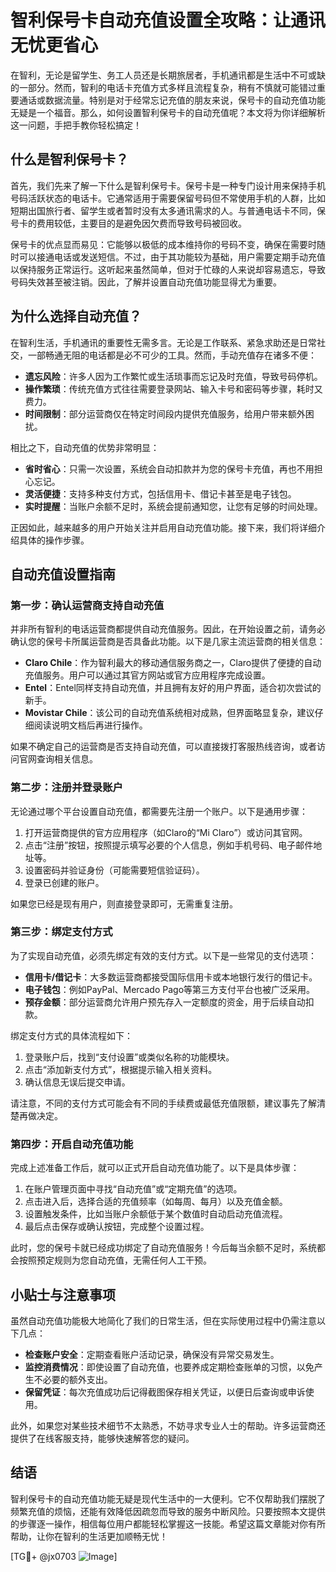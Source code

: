 # 智利保号卡自动充值设置全攻略：让通讯无忧更省心

在智利，无论是留学生、务工人员还是长期旅居者，手机通讯都是生活中不可或缺的一部分。然而，智利的电话卡充值方式多样且流程复杂，稍有不慎就可能错过重要通话或数据流量。特别是对于经常忘记充值的朋友来说，保号卡的自动充值功能无疑是一个福音。那么，如何设置智利保号卡的自动充值呢？本文将为你详细解析这一问题，手把手教你轻松搞定！

## 什么是智利保号卡？

首先，我们先来了解一下什么是智利保号卡。保号卡是一种专门设计用来保持手机号码活跃状态的电话卡。它通常适用于需要保留号码但不常使用手机的人群，比如短期出国旅行者、留学生或者暂时没有太多通讯需求的人。与普通电话卡不同，保号卡的费用较低，主要目的是避免因欠费而导致号码被回收。

保号卡的优点显而易见：它能够以极低的成本维持你的号码不变，确保在需要时随时可以接通电话或发送短信。不过，由于其功能较为基础，用户需要定期手动充值以保持服务正常运行。这听起来虽然简单，但对于忙碌的人来说却容易遗忘，导致号码失效甚至被注销。因此，了解并设置自动充值功能显得尤为重要。

## 为什么选择自动充值？

在智利生活，手机通讯的重要性无需多言。无论是工作联系、紧急求助还是日常社交，一部畅通无阻的电话都是必不可少的工具。然而，手动充值存在诸多不便：

- **遗忘风险**：许多人因为工作繁忙或生活琐事而忘记及时充值，导致号码停机。
- **操作繁琐**：传统充值方式往往需要登录网站、输入卡号和密码等步骤，耗时又费力。
- **时间限制**：部分运营商仅在特定时间段内提供充值服务，给用户带来额外困扰。

相比之下，自动充值的优势非常明显：

- **省时省心**：只需一次设置，系统会自动扣款并为您的保号卡充值，再也不用担心忘记。
- **灵活便捷**：支持多种支付方式，包括信用卡、借记卡甚至是电子钱包。
- **实时提醒**：当账户余额不足时，系统会提前通知您，让您有足够的时间处理。

正因如此，越来越多的用户开始关注并启用自动充值功能。接下来，我们将详细介绍具体的操作步骤。

## 自动充值设置指南

### 第一步：确认运营商支持自动充值

并非所有智利的电话运营商都提供自动充值服务。因此，在开始设置之前，请务必确认您的保号卡所属运营商是否具备此功能。以下是几家主流运营商的相关信息：

- **Claro Chile**：作为智利最大的移动通信服务商之一，Claro提供了便捷的自动充值服务。用户可以通过其官方网站或官方应用程序完成设置。
- **Entel**：Entel同样支持自动充值，并且拥有友好的用户界面，适合初次尝试的新手。
- **Movistar Chile**：该公司的自动充值系统相对成熟，但界面略显复杂，建议仔细阅读说明文档后再进行操作。

如果不确定自己的运营商是否支持自动充值，可以直接拨打客服热线咨询，或者访问官网查询相关信息。

### 第二步：注册并登录账户

无论通过哪个平台设置自动充值，都需要先注册一个账户。以下是通用步骤：

1. 打开运营商提供的官方应用程序（如Claro的“Mi Claro”）或访问其官网。
2. 点击“注册”按钮，按照提示填写必要的个人信息，例如手机号码、电子邮件地址等。
3. 设置密码并验证身份（可能需要短信验证码）。
4. 登录已创建的账户。

如果您已经是现有用户，则直接登录即可，无需重复注册。

### 第三步：绑定支付方式

为了实现自动充值，必须先绑定有效的支付方式。以下是一些常见的支付选项：

- **信用卡/借记卡**：大多数运营商都接受国际信用卡或本地银行发行的借记卡。
- **电子钱包**：例如PayPal、Mercado Pago等第三方支付平台也被广泛采用。
- **预存金额**：部分运营商允许用户预先存入一定额度的资金，用于后续自动扣款。

绑定支付方式的具体流程如下：

1. 登录账户后，找到“支付设置”或类似名称的功能模块。
2. 点击“添加新支付方式”，根据提示输入相关资料。
3. 确认信息无误后提交申请。

请注意，不同的支付方式可能会有不同的手续费或最低充值限额，建议事先了解清楚再做决定。

### 第四步：开启自动充值功能

完成上述准备工作后，就可以正式开启自动充值功能了。以下是具体步骤：

1. 在账户管理页面中寻找“自动充值”或“定期充值”的选项。
2. 点击进入后，选择合适的充值频率（如每周、每月）以及充值金额。
3. 设置触发条件，比如当账户余额低于某个数值时自动启动充值流程。
4. 最后点击保存或确认按钮，完成整个设置过程。

此时，您的保号卡就已经成功绑定了自动充值服务！今后每当余额不足时，系统都会按照预定规则为您自动充值，无需任何人工干预。

## 小贴士与注意事项

虽然自动充值功能极大地简化了我们的日常生活，但在实际使用过程中仍需注意以下几点：

- **检查账户安全**：定期查看账户活动记录，确保没有异常交易发生。
- **监控消费情况**：即使设置了自动充值，也要养成定期检查账单的习惯，以免产生不必要的额外支出。
- **保留凭证**：每次充值成功后记得截图保存相关凭证，以便日后查询或申诉使用。

此外，如果您对某些技术细节不太熟悉，不妨寻求专业人士的帮助。许多运营商还提供了在线客服支持，能够快速解答您的疑问。

## 结语

智利保号卡的自动充值功能无疑是现代生活中的一大便利。它不仅帮助我们摆脱了频繁充值的烦恼，还能有效降低因疏忽而导致的服务中断风险。只要按照本文提供的步骤逐一操作，相信每位用户都能轻松掌握这一技能。希望这篇文章能对你有所帮助，让你在智利的生活更加顺畅无忧！

[TG💪+ @jx0703 ![Image](https://github.com/user-attachments/assets/dbca1d08-cadb-493c-b0ec-ad6f7a83f270)]